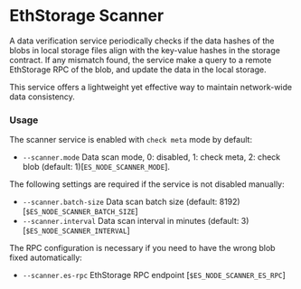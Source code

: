 # EthStorage Scanner

A data verification service periodically checks if the data hashes of the blobs in local storage files align with the key-value hashes in the storage contract. If any mismatch found, the service make a query to a remote EthStorage RPC of the blob, and update the data in the local storage. 

This service offers a lightweight yet effective way to maintain network-wide data consistency.

### Usage

The scanner service is enabled with `check meta` mode by default:
- `--scanner.mode`                   Data scan mode, 0: disabled, 1: check meta, 2: check blob (default: 1)[`ES_NODE_SCANNER_MODE`].

The following settings are required if the service is not disabled manually:
- `--scanner.batch-size`             Data scan batch size (default: 8192) [`$ES_NODE_SCANNER_BATCH_SIZE`]
- `--scanner.interval`               Data scan interval in minutes (default: 3) [`$ES_NODE_SCANNER_INTERVAL`]

The RPC configuration is necessary if you need to have the wrong blob fixed automatically:
- `--scanner.es-rpc`                 EthStorage RPC endpoint [`$ES_NODE_SCANNER_ES_RPC`]

